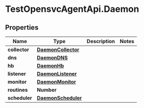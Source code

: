 # TestOpensvcAgentApi.Daemon

## Properties

Name | Type | Description | Notes
------------ | ------------- | ------------- | -------------
**collector** | [**DaemonCollector**](DaemonCollector.md) |  | 
**dns** | [**DaemonDNS**](DaemonDNS.md) |  | 
**hb** | [**DaemonHb**](DaemonHb.md) |  | 
**listener** | [**DaemonListener**](DaemonListener.md) |  | 
**monitor** | [**DaemonMonitor**](DaemonMonitor.md) |  | 
**routines** | **Number** |  | 
**scheduler** | [**DaemonScheduler**](DaemonScheduler.md) |  | 


